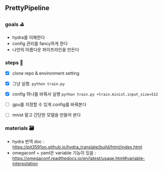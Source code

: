 ## PrettyPipeline 

### goals ⛳
- hydra를 이해한다
- config 관리를 fancy하게 한다
- 나만의 아름다운 파이프라인을 만든다

### steps 🌄
- [x] clone repo & environment setting
- [x] 그냥 실행. `python train.py`
- [x] config 하나를 바꿔서 실행 `python train.py +train.minist.input_size=512`
- [ ] gpu를 지정할 수 있게 config를 바꿔본다
- [ ] mnist 말고 간단한 모델을 만들어 본다


### materials 🗃️
- hydra 번역 doc : https://pjt3591oo.github.io/hydra_translate/build/html/index.html
- omegaconf + yaml은 variable 기능이 있음 : https://omegaconf.readthedocs.io/en/latest/usage.html#variable-interpolation
